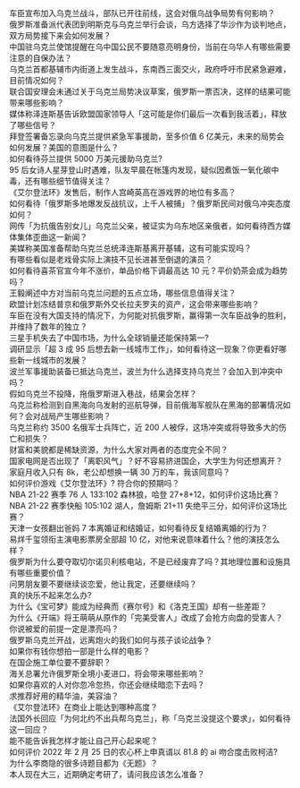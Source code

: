车臣宣布加入乌克兰战斗，部队已开往前线，这会对俄乌战争局势有何影响？  
俄罗斯准备派代表团到明斯克与乌克兰举行会谈，乌方选择了华沙作为谈判地点，双方局势接下来会如何发展？  
中国驻乌克兰使馆提醒在乌中国公民不要随意亮明身份，当前在乌华人有哪些需要注意的自保办法？  
乌克兰首都基辅市内街道上发生战斗，东南西三面交火，政府呼吁市民紧急避难，目前情况如何？  
联合国安理会未通过关于乌克兰局势决议草案，俄罗斯一票否决，这样的结果可能带来哪些影响？  
媒体称泽连斯基告诉欧盟国家领导人「这可能是你们最后一次看到我活着」，释放了哪些信号？  
拜登签署备忘录向乌克兰提供紧急军事援助，至多价值 6 亿美元，未来的局势会如何发展？美国的意图是什么？  
如何看待芬兰提供 5000 万美元援助乌克兰?  
95 后女诗人星芽登山时遇难，队友早晨在帐篷内发现，疑似因煮饭一氧化碳中毒，还有哪些细节值得关注？  
《艾尔登法环》发售后，制作人宫崎英高在游戏界的地位有多高？  
如何看待「俄罗斯多地爆发反战抗议，上千人被捕」？俄罗斯民间对俄乌冲突态度如何？  
网传「为抗俄告别女儿」乌克兰父亲，被证实为乌东地区亲俄者，如何看待西方媒体集体歪曲这一新闻？  
美媒称美国准备帮助乌克兰总统泽连斯基离开基辅，这有可能实现吗？  
有哪些看似是老戏骨实际上演技不见长进甚至倒退的演员？  
如何看待喜茶官宣今年不涨价，单品价格下调最高达 10 元？平价奶茶会成为趋势吗？  
王毅阐述中方对当前乌克兰问题的五点立场，哪些信息值得关注？  
欧盟计划冻结普京和俄罗斯外交长拉夫罗夫的资产，这会带来哪些影响？  
车臣在没有大国支持的情况下，为何能对抗俄罗斯，赢得第一次车臣战争的胜利，并维持了数年的独立？  
三星手机失去了中国市场，为什么全球销量还能保持第一?  
调研显示「超 3 成 95 后想去新一线城市工作」，如何看待这一现象？你更看好哪些新一线城市的发展？  
波兰军事援助装备已抵达乌克兰，波兰为什么选择支持乌克兰？会加入到冲突中吗？  
假如乌克兰不投降，拖俄罗斯进入巷战，结果会怎样？  
乌克兰称检测到自黑海向乌发射的巡航导弹，目前俄海军舰队在黑海的部署情况如何？会对战局产生哪些影响？  
乌克兰称约 3500 名俄军士兵阵亡，近 200 人被俘，这场冲突或将导致多大的伤亡和损失？  
财富和美貌都是稀缺资源，为什么大家对两者的态度完全不同？  
国家电网是否出现了「离职风气」？好不容易挤进国企，大学生为何还想离开？  
家庭月收入只有 8k，老公却想换一辆 30 万的车，我该同意吗？  
如何评价游戏《艾尔登法环》? 符合你的预期吗？  
NBA 21-22 赛季 76 人 133:102 森林狼，哈登 27+8+12，如何评价这场比赛？  
NBA 21-22 赛季快船 105:102 湖人，詹姆斯 21+11 失绝平三分，如何评价这场比赛？  
天津一女孩翻出爸妈 7 本离婚证和结婚证，如何看待反复结婚离婚的行为？  
易烊千玺领衔主演电影票房全部超 10 亿，对他来说意味着什么？他的演技怎么样？  
俄罗斯为什么要夺取切尔诺贝利核电站，不是已经废弃了吗？其地理位置和设施具有哪些重要价值？  
问男朋友要不要继续谈恋爱，他让我定，还要继续吗？  
真的快乐不起来怎么办?  
为什么《宝可梦》能成为经典而《赛尔号》和《洛克王国》却有一些差距？  
为什么《开端》将王萌萌从原作的「完美受害人」改成了会抢方向盘的受害人？  
你说被爱的前提一定是漂亮吗？  
俄罗斯乌克兰开战，远离炮火的我们如何与孩子谈论战争？  
如果你有钱你想拍一部是什么样的电影？  
在国企施工单位要不要辞职？  
海关总署允许俄罗斯全境小麦进口，将会带来哪些影响？  
如果你喜欢的人对你忽冷忽热，你还会继续暗恋下去吗？  
求推荐好用的精华油，美容油？  
《艾尔登法环》在商业上能达到哪种高度？  
法国外长回应「为何北约不出兵帮乌克兰」，称「乌克兰没提这个要求」，如何看待这一回应？  
能不能告诉我怎样才能让自己开心起来呢？  
如何评价 2022 年 2 月 25 日的农心杯上申真谞以 81.8 的 ai 吻合度击败柯洁?  
为什么李商隐的很多诗题目都为《无题》？  
本人现在大三，近期确定考研了，请问我应该怎么准备？  
